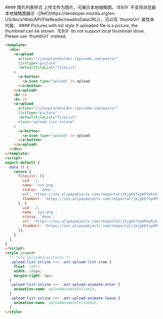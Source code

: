 <cn>
#### 图片列表样式
上传文件为图片，可展示本地缩略图。`IE8/9` 不支持浏览器本地缩略图展示（[Ref](https://developer.mozilla.org/en-US/docs/Web/API/FileReader/readAsDataURL)），可以写 `thumbUrl` 属性来代替。
</cn>

<us>
#### Pictures with list style
If uploaded file is a picture, the thumbnail can be shown. `IE8/9` do not support local thumbnail show. Please use `thumbUrl` instead.
</us>

```html
<template>
  <div>
    <a-upload
      action="//jsonplaceholder.typicode.com/posts/"
      listType="picture"
      :defaultFileList="fileList"
    >
      <a-button>
        <a-icon type="upload" /> upload
      </a-button>
    </a-upload>
    <br />
    <br />
    <a-upload
      action="//jsonplaceholder.typicode.com/posts/"
      listType="picture"
      :defaultFileList="fileList"
      class="upload-list-inline"
    >
      <a-button>
        <a-icon type="upload" /> upload
      </a-button>
    </a-upload>
  </div>
</template>
<script>
export default {
  data () {
    return {
      fileList: [{
        uid: -1,
        name: 'xxx.png',
        status: 'done',
        url: 'https://zos.alipayobjects.com/rmsportal/jkjgkEfvpUPVyRjUImniVslZfWPnJuuZ.png',
        thumbUrl: 'https://zos.alipayobjects.com/rmsportal/jkjgkEfvpUPVyRjUImniVslZfWPnJuuZ.png',
      }, {
        uid: -2,
        name: 'yyy.png',
        status: 'done',
        url: 'https://zos.alipayobjects.com/rmsportal/jkjgkEfvpUPVyRjUImniVslZfWPnJuuZ.png',
        thumbUrl: 'https://zos.alipayobjects.com/rmsportal/jkjgkEfvpUPVyRjUImniVslZfWPnJuuZ.png',
      }],
    }
  },
}
</script>
<style scoped>
  /* tile uploaded pictures */
  .upload-list-inline >>> .ant-upload-list-item {
    float: left;
    width: 200px;
    margin-right: 8px;
  }
  .upload-list-inline >>> .ant-upload-animate-enter {
    animation-name: uploadAnimateInlineIn;
  }
  .upload-list-inline >>> .ant-upload-animate-leave {
    animation-name: uploadAnimateInlineOut;
  }
</style>
```



